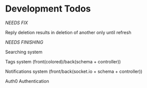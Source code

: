 # Development Todos

_NEEDS FIX_

Reply deletion results in deletion of another only until refresh

_NEEDS FINISHING_

Searching system

Tags system (front(colored)/back(schema + controller))

Notifications system (front/back(socket.io + schema + controller))

Auth0 Authentication
